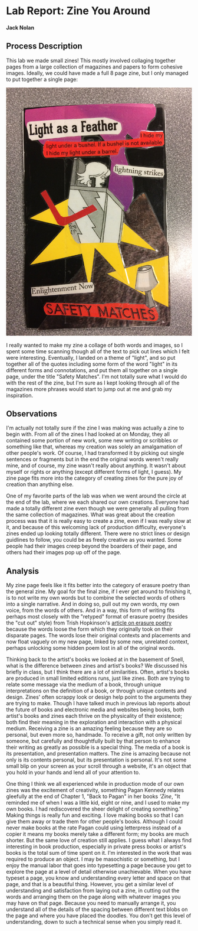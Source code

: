 # Lab Report: Zine You Around

#### Jack Nolan

## Process Description

This lab we made small zines! This mostly involved collaging together pages from a large collection of magazines and papers to form cohesive images. Ideally, we could have made a full 8 page zine, but I only managed to put together a single page:

![A photograph of the only page of the zine I completed](/images/zine.jpg)

I really wanted to make my zine a collage of both words and images, so I spent some time scanning though all of the text to pick out lines which I felt were interesting. Eventually, I landed on a theme of "light", and so put together all of the quotes including some form of the word "light" in its different forms and connotations, and put them all together on a single page, under the title "Safety Matches". I'm not totally sure what I would do with the rest of the zine, but I'm sure as I kept looking through all of the magazines more phrases would start to jump out at me and grab my inspiration.

## Observations

I'm actually not totally sure if the zine I was making was actually a zine to begin with. From all of the zines I had looked at on Monday, they all contained some portion of new work, some new writing or scribbles or something like that, whereas my creation was solely an amalgamation of other people's work. Of course, I had transformed it by picking out single sentences or fragments but in the end the original words weren't really mine, and of course, my zine wasn't really about anything. It wasn't about myself or rights or anything (except different forms of light, I guess). My zine page fits more into the category of creating zines for the pure joy of creation than anything else.

One of my favorite parts of the lab was when we went around the circle at the end of the lab, where we each shared our own creations. Everyone had made a totally different zine even though we were generally all pulling from the same collection of magazines. What was great about the creation process was that it is really easy to create a zine, even if I was really slow at it, and because of this welcoming lack of production difficulty, everyone's zines ended up looking totally different. There were no strict lines or design guidlines to follow, you could be as freely creative as you wanted. Some people had their images creep beyond the boarders of their page, and others had their images pop up off of the page.

## Analysis

My zine page feels like it fits better into the category of erasure poetry than the general zine. My goal for the final zine, if I ever get around to finishing it, is to not write my own words but to combine the selected words of others into a single narrative. And in doing so, pull out my own words, my own voice, from the words of others. And in a way, this form of writing fits perhaps most closely with the "retyped" format of erasure poetry (besides the "cut out" style) from Trish Hopkinson's [article on erasure poetry](https://trishhopkinson.com/2018/06/10/6-styles-of-erasure-poetry-guest-blog-post-by-erin-dorney/) because the words loose the form which they originally took on their disparate pages. The words lose their original contexts and placements and now float vaguely on my new page, linked by some new, unrelated context, perhaps unlocking some hidden poem lost in all of the original words.

Thinking back to the artist's books we looked at in the basement of Snell, what is the difference between zines and artist's books? We discussed his briefly in class, but I think there are a lot of similarities. Often, artist's books are produced in small limited editions runs, just like zines. Both are trying to relate some message via the medium of a book, through unique interpretations on the definition of a book, or through unique contents and design. Zines' often scrappy look or design help point to the arguments they are trying to make. Though I have talked much in previous lab reports about the future of books and electronic media and websites being books, both artist's books and zines each thrive on the physicality of their existence; both find their meaning in the exploration and interaction with a physical medium. Receiving a zine is an amazing feeling because they are so personal, but even more so, handmade. To receive a gift, not only written by someone, but carefully and thoughtfully built by that person to enhance their writing as greatly as possible is a special thing. The media of a book is its presentation, and presentation matters. The zine is amazing because not only is its contents personal, but its presentation is personal. It's not some small blip on your screen as your scroll through a website, it's an object that you hold in your hands and lend all of your attention to.

One thing I think we all experienced while in production mode of our own zines was the excitement of creativity, something Pagan Kennedy relates gleefully at the end of Chapter 1, "Back to Pagan" in her books *'Zine*, "It reminded me of when I was a little kid, eight or nine, and I used to make my own books. I had rediscovered the sheer delight of creating something." Making things is really fun and exciting. I love making books so that I can give them away or trade them for other people's books. Although I could never make books at the rate Pagan could using letterpress instead of a copier it means my books merely take a different form; my books are much shorter. But the same love of creation still applies. I guess what I always find interesting in book production, especially in private press books or artist's books is the total sum of time spent on it. I'm interested in the work that was required to produce an object. I may be masochistic or something, but I enjoy the manual labor that goes into typesetting a page because you get to explore the page at a level of detail otherwise unachievable. When you have typeset a page, you know and understanding every letter and space on that page, and that is a beautiful thing. However, you get a similar level of understanding and satisfaction from laying out a zine, in cutting out the words and arranging them on the page along with whatever images you may have on that page. Because you need to manually arrange it, you understand all of the details of the spacing between different text blobs on the page and where you have placed the doodles. You don't get this level of understanding, down to such a technical sense when you simply read it.


